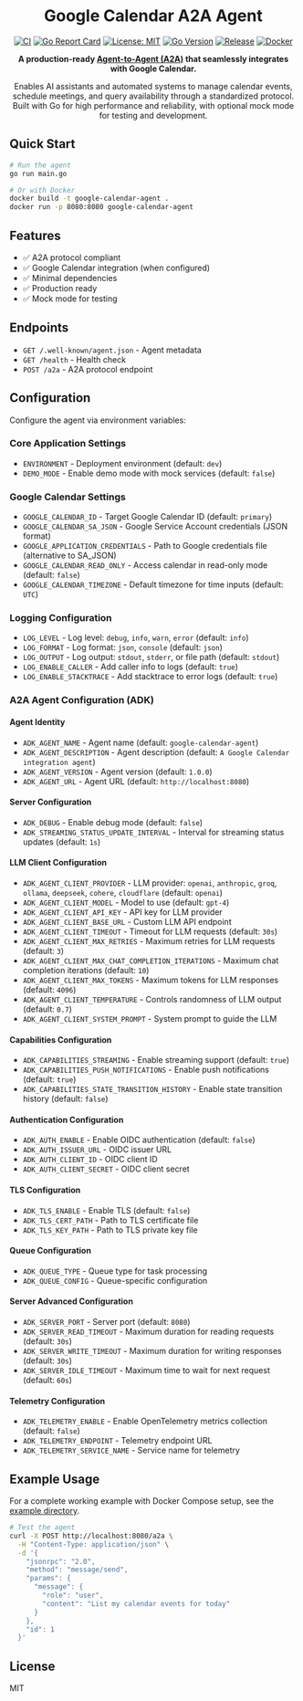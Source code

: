 <div align="center">

# Google Calendar A2A Agent

[![CI](https://github.com/inference-gateway/google-calendar-agent/workflows/CI/badge.svg)](https://github.com/inference-gateway/google-calendar-agent/actions/workflows/ci.yml)
[![Go Report Card](https://goreportcard.com/badge/github.com/inference-gateway/google-calendar-agent)](https://goreportcard.com/report/github.com/inference-gateway/google-calendar-agent)
[![License: MIT](https://img.shields.io/badge/License-MIT-yellow.svg)](https://opensource.org/licenses/MIT)
[![Go Version](https://img.shields.io/badge/Go-1.24+-00ADD8?style=flat&logo=go)](https://golang.org)
[![Release](https://img.shields.io/github/v/release/inference-gateway/google-calendar-agent)](https://github.com/inference-gateway/google-calendar-agent/releases)
[![Docker](https://img.shields.io/badge/docker-available-blue?style=flat&logo=docker)](https://github.com/inference-gateway/google-calendar-agent/pkgs/container/google-calendar-agent)

**A production-ready [Agent-to-Agent (A2A)](https://github.com/inference-gateway/a2a) that seamlessly integrates with Google Calendar.**

Enables AI assistants and automated systems to manage calendar events, schedule meetings, and query availability through a standardized protocol. Built with Go for high performance and reliability, with optional mock mode for testing and development.

</div>

## Quick Start

```bash
# Run the agent
go run main.go

# Or with Docker
docker build -t google-calendar-agent .
docker run -p 8080:8080 google-calendar-agent
```

## Features

- ✅ A2A protocol compliant
- ✅ Google Calendar integration (when configured)
- ✅ Minimal dependencies
- ✅ Production ready
- ✅ Mock mode for testing

## Endpoints

- `GET /.well-known/agent.json` - Agent metadata
- `GET /health` - Health check
- `POST /a2a` - A2A protocol endpoint

## Configuration

Configure the agent via environment variables:

### Core Application Settings

- `ENVIRONMENT` - Deployment environment (default: `dev`)
- `DEMO_MODE` - Enable demo mode with mock services (default: `false`)

### Google Calendar Settings

- `GOOGLE_CALENDAR_ID` - Target Google Calendar ID (default: `primary`)
- `GOOGLE_CALENDAR_SA_JSON` - Google Service Account credentials (JSON format)
- `GOOGLE_APPLICATION_CREDENTIALS` - Path to Google credentials file (alternative to SA_JSON)
- `GOOGLE_CALENDAR_READ_ONLY` - Access calendar in read-only mode (default: `false`)
- `GOOGLE_CALENDAR_TIMEZONE` - Default timezone for time inputs (default: `UTC`)

### Logging Configuration

- `LOG_LEVEL` - Log level: `debug`, `info`, `warn`, `error` (default: `info`)
- `LOG_FORMAT` - Log format: `json`, `console` (default: `json`)
- `LOG_OUTPUT` - Log output: `stdout`, `stderr`, or file path (default: `stdout`)
- `LOG_ENABLE_CALLER` - Add caller info to logs (default: `true`)
- `LOG_ENABLE_STACKTRACE` - Add stacktrace to error logs (default: `true`)

### A2A Agent Configuration (ADK)

#### Agent Identity

- `ADK_AGENT_NAME` - Agent name (default: `google-calendar-agent`)
- `ADK_AGENT_DESCRIPTION` - Agent description (default: `A Google Calendar integration agent`)
- `ADK_AGENT_VERSION` - Agent version (default: `1.0.0`)
- `ADK_AGENT_URL` - Agent URL (default: `http://localhost:8080`)

#### Server Configuration

- `ADK_DEBUG` - Enable debug mode (default: `false`)
- `ADK_STREAMING_STATUS_UPDATE_INTERVAL` - Interval for streaming status updates (default: `1s`)

#### LLM Client Configuration

- `ADK_AGENT_CLIENT_PROVIDER` - LLM provider: `openai`, `anthropic`, `groq`, `ollama`, `deepseek`, `cohere`, `cloudflare` (default: `openai`)
- `ADK_AGENT_CLIENT_MODEL` - Model to use (default: `gpt-4`)
- `ADK_AGENT_CLIENT_API_KEY` - API key for LLM provider
- `ADK_AGENT_CLIENT_BASE_URL` - Custom LLM API endpoint
- `ADK_AGENT_CLIENT_TIMEOUT` - Timeout for LLM requests (default: `30s`)
- `ADK_AGENT_CLIENT_MAX_RETRIES` - Maximum retries for LLM requests (default: `3`)
- `ADK_AGENT_CLIENT_MAX_CHAT_COMPLETION_ITERATIONS` - Maximum chat completion iterations (default: `10`)
- `ADK_AGENT_CLIENT_MAX_TOKENS` - Maximum tokens for LLM responses (default: `4096`)
- `ADK_AGENT_CLIENT_TEMPERATURE` - Controls randomness of LLM output (default: `0.7`)
- `ADK_AGENT_CLIENT_SYSTEM_PROMPT` - System prompt to guide the LLM

#### Capabilities Configuration

- `ADK_CAPABILITIES_STREAMING` - Enable streaming support (default: `true`)
- `ADK_CAPABILITIES_PUSH_NOTIFICATIONS` - Enable push notifications (default: `true`)
- `ADK_CAPABILITIES_STATE_TRANSITION_HISTORY` - Enable state transition history (default: `false`)

#### Authentication Configuration

- `ADK_AUTH_ENABLE` - Enable OIDC authentication (default: `false`)
- `ADK_AUTH_ISSUER_URL` - OIDC issuer URL
- `ADK_AUTH_CLIENT_ID` - OIDC client ID
- `ADK_AUTH_CLIENT_SECRET` - OIDC client secret

#### TLS Configuration

- `ADK_TLS_ENABLE` - Enable TLS (default: `false`)
- `ADK_TLS_CERT_PATH` - Path to TLS certificate file
- `ADK_TLS_KEY_PATH` - Path to TLS private key file

#### Queue Configuration

- `ADK_QUEUE_TYPE` - Queue type for task processing
- `ADK_QUEUE_CONFIG` - Queue-specific configuration

#### Server Advanced Configuration

- `ADK_SERVER_PORT` - Server port (default: `8080`)
- `ADK_SERVER_READ_TIMEOUT` - Maximum duration for reading requests (default: `30s`)
- `ADK_SERVER_WRITE_TIMEOUT` - Maximum duration for writing responses (default: `30s`)
- `ADK_SERVER_IDLE_TIMEOUT` - Maximum time to wait for next request (default: `60s`)

#### Telemetry Configuration

- `ADK_TELEMETRY_ENABLE` - Enable OpenTelemetry metrics collection (default: `false`)
- `ADK_TELEMETRY_ENDPOINT` - Telemetry endpoint URL
- `ADK_TELEMETRY_SERVICE_NAME` - Service name for telemetry

## Example Usage

For a complete working example with Docker Compose setup, see the [example directory](./example/).

```bash
# Test the agent
curl -X POST http://localhost:8080/a2a \
  -H "Content-Type: application/json" \
  -d '{
    "jsonrpc": "2.0",
    "method": "message/send",
    "params": {
      "message": {
        "role": "user",
        "content": "List my calendar events for today"
      }
    },
    "id": 1
  }'
```

## License

MIT
